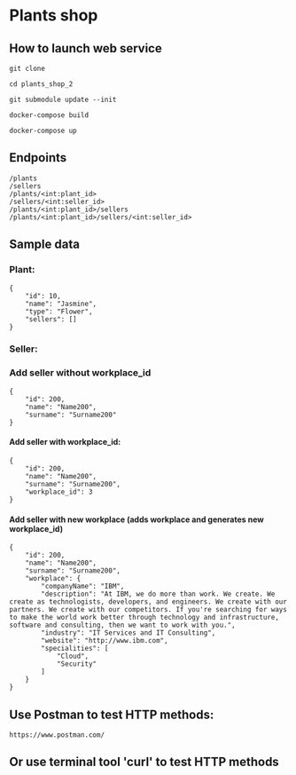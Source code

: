 # Plants shop

## How to launch web service 
```git clone```

```cd plants_shop_2```

```git submodule update --init```

```docker-compose build```

```docker-compose up```

## Endpoints
```
/plants
/sellers
/plants/<int:plant_id>
/sellers/<int:seller_id>
/plants/<int:plant_id>/sellers
/plants/<int:plant_id>/sellers/<int:seller_id>
```

## Sample data
### Plant:
```
{   
    "id": 10,
    "name": "Jasmine",
    "type": "Flower",
    "sellers": []
}
```
### Seller:
### Add seller without workplace_id
```
{
    "id": 200,
    "name": "Name200",
    "surname": "Surname200"
}
```

#### Add seller with workplace_id:
```
{
    "id": 200,
    "name": "Name200",
    "surname": "Surname200",
    "workplace_id": 3
}
```

#### Add seller with new workplace (adds workplace and generates new workplace_id)
```
{
    "id": 200,
    "name": "Name200",
    "surname": "Surname200",
    "workplace": {   
        "companyName": "IBM",
        "description": "At IBM, we do more than work. We create. We create as technologists, developers, and engineers. We create with our partners. We create with our competitors. If you're searching for ways to make the world work better through technology and infrastructure, software and consulting, then we want to work with you.",
        "industry": "IT Services and IT Consulting",
        "website": "http://www.ibm.com",
        "specialities": [
            "Cloud",
            "Security"
        ]
    }
}
```

## Use Postman to test HTTP methods:
```https://www.postman.com/```

## Or use terminal tool 'curl' to test HTTP methods


